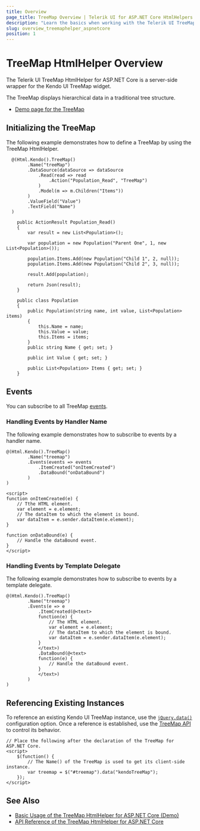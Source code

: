 ```yaml
---
title: Overview
page_title: TreeMap Overview | Telerik UI for ASP.NET Core HtmlHelpers
description: "Learn the basics when working with the Telerik UI TreeMap HtmlHelper for ASP.NET Core (MVC 6 or ASP.NET Core MVC)."
slug: overview_treemaphelper_aspnetcore
position: 1
---
```


# TreeMap HtmlHelper Overview

The Telerik UI TreeMap HtmlHelper for ASP.NET Core is a server-side wrapper for the Kendo UI TreeMap widget.

The TreeMap displays hierarchical data in a traditional tree structure.

* [Demo page for the TreeMap](https://demos.telerik.com/aspnet-core/treemap/index)

## Initializing the TreeMap

The following example demonstrates how to define a TreeMap by using the TreeMap HtmlHelper.

```Razor
  @(Html.Kendo().TreeMap()
        .Name("treeMap")
        .DataSource(dataSource => dataSource
            .Read(read => read
                .Action("Population_Read", "TreeMap")
            )
            .Model(m => m.Children("Items"))
        )
        .ValueField("Value")
        .TextField("Name")
  )
```
```Controler
    public ActionResult Population_Read()
    {
        var result = new List<Population>();

        var population = new Population("Parent One", 1, new List<Population>());

        population.Items.Add(new Population("Child 1", 2, null));
        population.Items.Add(new Population("Child 2", 3, null));

        result.Add(population);

        return Json(result);
    }
```
```Model
    public class Population
    {
        public Population(string name, int value, List<Population> items)
        {
            this.Name = name;
            this.Value = value;
            this.Items = items;
        }
        public string Name { get; set; }

        public int Value { get; set; }

        public List<Population> Items { get; set; }
    }
```

## Events

You can subscribe to all TreeMap [events](https://docs.telerik.com/kendo-ui/api/javascript/dataviz/ui/treemap#events).

### Handling Events by Handler Name

The following example demonstrates how to subscribe to events by a handler name.

    @(Html.Kendo().TreeMap()
            .Name("treemap")
            .Events(events => events
                .ItemCreated("onItemCreated")
                .DataBound("onDataBound")
            )
    )

    <script>
    function onItemCreated(e) {
        // Tthe HTML element.
        var element = e.element;
        // The dataItem to which the element is bound.
        var dataItem = e.sender.dataItem(e.element);
    }

    function onDataBound(e) {
        // Handle the dataBound event.
    }
    </script>

### Handling Events by Template Delegate

The following example demonstrates how to subscribe to events by a template delegate.

    @(Html.Kendo().TreeMap()
            .Name("treemap")
            .Events(e => e
                .ItemCreated(@<text>
                function(e) {
                    // The HTML element.
                    var element = e.element;
                    // The dataItem to which the element is bound.
                    var dataItem = e.sender.dataItem(e.element);
                }
                </text>)
                .DataBound(@<text>
                function(e) {
                    // Handle the dataBound event.
                }
                </text>)
            )
    )

## Referencing Existing Instances

To reference an existing Kendo UI TreeMap instance, use the [`jQuery.data()`](http://api.jquery.com/jQuery.data/) configuration option. Once a reference is established, use the [TreeMap API](http://docs.telerik.com/kendo-ui/api/javascript/dataviz/ui/treemap#methods) to control its behavior.

    // Place the following after the declaration of the TreeMap for ASP.NET Core.
    <script>
        $(function() {
            // The Name() of the TreeMap is used to get its client-side instance.
            var treemap = $("#treemap").data("kendoTreeMap");
        });
    </script>

## See Also

* [Basic Usage of the TreeMap HtmlHelper for ASP.NET Core (Demo)](https://demos.telerik.com/aspnet-core/treemap/index)
* [API Reference of the TreeMap HtmlHelper for ASP.NET Core](/api/treemap)
